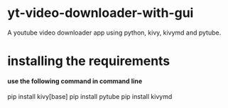 # yt-video-downloader-with-gui
A youtube video downloader app using python, kivy, kivymd and pytube.

# installing the requirements 
<h4>use the following command in command line</h4>
pip install kivy[base]
pip install pytube
pip install kivymd
